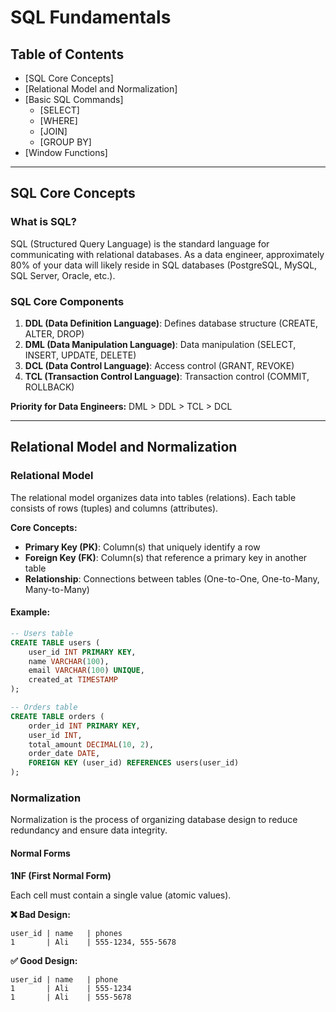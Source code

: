 # SQL Fundamentals

## Table of Contents
- [SQL Core Concepts]
- [Relational Model and Normalization]
- [Basic SQL Commands]
  - [SELECT]
  - [WHERE]
  - [JOIN]
  - [GROUP BY]
- [Window Functions]

---

## SQL Core Concepts

### What is SQL?

SQL (Structured Query Language) is the standard language for communicating with relational databases. As a data engineer, approximately 80% of your data will likely reside in SQL databases (PostgreSQL, MySQL, SQL Server, Oracle, etc.).

### SQL Core Components

1. **DDL (Data Definition Language)**: Defines database structure (CREATE, ALTER, DROP)
2. **DML (Data Manipulation Language)**: Data manipulation (SELECT, INSERT, UPDATE, DELETE)
3. **DCL (Data Control Language)**: Access control (GRANT, REVOKE)
4. **TCL (Transaction Control Language)**: Transaction control (COMMIT, ROLLBACK)

**Priority for Data Engineers:**
DML > DDL > TCL > DCL

---

## Relational Model and Normalization

### Relational Model

The relational model organizes data into tables (relations). Each table consists of rows (tuples) and columns (attributes).

**Core Concepts:**
- **Primary Key (PK)**: Column(s) that uniquely identify a row
- **Foreign Key (FK)**: Column(s) that reference a primary key in another table
- **Relationship**: Connections between tables (One-to-One, One-to-Many, Many-to-Many)

#### Example:

```sql
-- Users table
CREATE TABLE users (
    user_id INT PRIMARY KEY,
    name VARCHAR(100),
    email VARCHAR(100) UNIQUE,
    created_at TIMESTAMP
);

-- Orders table
CREATE TABLE orders (
    order_id INT PRIMARY KEY,
    user_id INT,
    total_amount DECIMAL(10, 2),
    order_date DATE,
    FOREIGN KEY (user_id) REFERENCES users(user_id)
);
```

### Normalization

Normalization is the process of organizing database design to reduce redundancy and ensure data integrity.

#### Normal Forms

**1NF (First Normal Form)**

Each cell must contain a single value (atomic values).

**❌ Bad Design:**
```
user_id | name   | phones
1       | Ali    | 555-1234, 555-5678
```

**✅ Good Design:**
```
user_id | name   | phone
1       | Ali    | 555-1234
1       | Ali    | 555-5678
```

